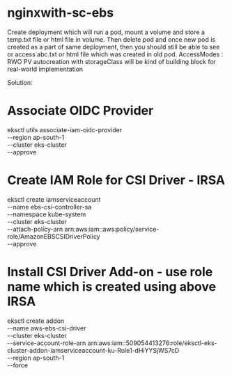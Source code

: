 # nginxwith-sc-ebs

Create deployment which will run a pod, mount a volume and store a temp.txt file or html file in volume.
Then delete pod and once new pod is created as a part of same deployment, 
then you should still be able to see or access abc.txt or html file which was created in old pod.
AccessModes : RWO
PV autocreation with storageClass will be kind of building block for real-world implementation

Solution:
# Associate OIDC Provider

eksctl utils associate-iam-oidc-provider \
  --region ap-south-1 \
  --cluster eks-cluster \
  --approve

# Create IAM Role for CSI Driver - IRSA

eksctl create iamserviceaccount \
  --name ebs-csi-controller-sa \
  --namespace kube-system \
  --cluster eks-cluster \
  --attach-policy-arn arn:aws:iam::aws:policy/service-role/AmazonEBSCSIDriverPolicy \
  --approve

# Install CSI Driver Add-on   - use role name which is created using above IRSA

eksctl create addon \
  --name aws-ebs-csi-driver \
  --cluster eks-cluster \
  --service-account-role-arn arn:aws:iam::509054413276:role/eksctl-eks-cluster-addon-iamserviceaccount-ku-Role1-dHiYYSjWS7cD \
  --region ap-south-1 \
  --force

  
